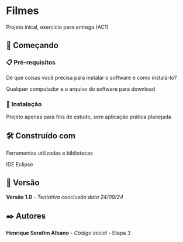 # Filmes

Projeto inical, exercício para entrega (AC1)

## 🚀 Começando

### 📋 Pré-requisitos

De que coisas você precisa para instalar o software e como instalá-lo?

Qualquer computador e o arquivo do software para download

### 🔧 Instalação

Projeto apenas para fins de estudo, sem aplicação prática planejada

## 🛠️ Construído com

Ferramentas utilizadas e bibliotecas

IDE Eclipse

## 📌 Versão

**Versão 1.0** - *Tentativa conclusão* *data 24/09/24*

## ✒️ Autores

**Henrique Serafim Albano** - *Código inicial* - Etapa 3
